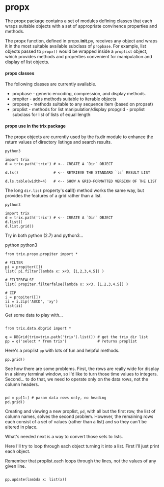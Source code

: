 
# propx

The propx package contains a set of modules defining classes that
each wraps suitable objects with a set of appropriate convinence
properties and methods.

The propx function, defined in propx.__init__.py, receives any object
and wraps it in the most suitable available subclass of `propbase`.
For example, list objects passed to `propx()` would be wrapped inside
a	`proplist` object, which provides methods and properties convenient
for manipulation and display of list objects.

#### propx classes

The following classes are currently available.

 * propbase - generic encoding, compression, and display methods. 
 * propiter - adds methods suitable to iterable objects
 * propseq  - methods suitable to any sequence item (based on propset) 
 * proplist - methods for list manipulation/display
   propgrid - proplist subclass for list of lists of equal length 


#### propx use in the trix package

The propx objects are currently used by the fs.dir module to enhance
the return values of directory listings and search results.

```
python3

import trix
d = trix.path('trix') # <-- CREATE A `Dir` OBJECT

d.ls()                # <-- RETRIEVE THE STANDARD `ls` RESULT LIST

d.ls.table(width=4)   # <-- SHOW A GRID-FORMATTED VERSION OF THE LIST

```

The long `dir.list` property's __call__() method works the same way, 
but provides the features of a grid rather than a list.

```
python3

import trix
d = trix.path('trix') # <-- CREATE A `Dir` OBJECT
d.list()
d.list.grid()

```



Try in both python (2.7) and python3...

python
python3

```
from trix.propx.propiter import *

# FILTER
pi = propiter([])
list( pi.filter(lambda x: x<3, [1,2,3,4,5]) )

# FILTERFALSE
list( propiter.filterfalse(lambda x: x<3, [1,2,3,4,5]) )

# ZIP
i = propiter([])
ii = i.zip('ABCD', 'xy')
list(ii)

```












Get some data to play with...

```python3

from trix.data.dbgrid import *

q = DBGrid(trix=trix.path('trix').list()) # get the trix dir list
pp = q('select * from trix')              # returns proplist

```


Here's a proplist `pp` with lots of fun and helpful methods.

```
pp.grid()

```


See how there are some problems. First, the rows are really wide for
display in a skinny terminal window, so I'd like to turn those time
values to integers. Second... to do that, we need to operate only on
the data rows, not the column headers.

```

pd = pp[1:] # param data rows only, no heading 
pd.grid()

```

Creating and viewing a new proplist, `pd`, with all but the first 
row, the list of column names, solves the second problem. However,
the remaining rows each consist of a set of values (rather than a
list) and so they can't be altered in place.

What's needed next is a way to convert those sets to lists.



Here I'll try to loop through each object turning it into a list.
First I'll just print each object.

Remember that proplist.each loops through the lines, not the values
of any given line.

```

pp.update(lambda x: list(x))

```










